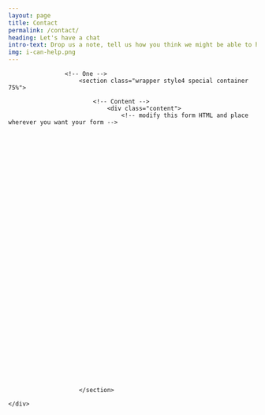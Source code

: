 ```yaml
---
layout: page
title: Contact
permalink: /contact/
heading: Let's have a chat
intro-text: Drop us a note, tell us how you think we might be able to help you. If necessary, we'll set up a (free) 30 minute chat to check in before writing you a proposal to detail how we think we can help your project or organisation. Use the form below and let us know how we can help!
img: i-can-help.png
---
```

<div class="row">
    <div class="col s12 m12 l12">

					<!-- One -->
						<section class="wrapper style4 special container 75%">

							<!-- Content -->
								<div class="content">
									<!-- modify this form HTML and place wherever you want your form -->

<div class="typeform-widget" data-url="https://form.typeform.com/to/HgBF9U0b?typeform-medium=embed-snippet" data-transparency="50" data-hide-headers="true" data-hide-footer="true" style="width: 100%; height: 500px;"></div> <script> (function() { var qs,js,q,s,d=document, gi=d.getElementById, ce=d.createElement, gt=d.getElementsByTagName, id="typef_orm", b="https://embed.typeform.com/"; if(!gi.call(d,id)) { js=ce.call(d,"script"); js.id=id; js.src=b+"embed.js"; q=gt.call(d,"script")[0]; q.parentNode.insertBefore(js,q) } })() </script>
								</div>

						</section>

	</div>
</div>
